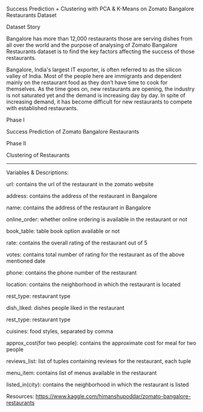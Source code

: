 Success Prediction + Clustering with PCA & K-Means on Zomato Bangalore Restaurants Dataset
 
Dataset Story

Bangalore has more than 12,000 restaurants those are serving dishes from all over the world and the purpose of analysing of Zomato Bangalore Restaurants dataset is to find the key factors affecting the success of those restaurants.

Bangalore, India's largest IT exporter, is often referred to as the silicon valley of India. Most of the people here are immigrants and dependent mainly on the restaurant food as they don’t have time to cook for themselves. As the time goes on, new restaurants are opening, the industry is not saturated yet and the demand is increasing day by day. In spite of increasing demand, it has become difficult for new restaurants to compete with established restaurants.
 
Phase I

Success Prediction of Zomato Bangalore Restaurants

Phase II

Clustering of Restaurants

***********************************************************

Variables & Descriptions:


url: 	contains the url of the restaurant in the zomato website

address: 	contains the address of the restaurant in Bangalore

name: 	contains the address of the restaurant in Bangalore

online_order: 	whether online ordering is available in the restaurant or not

book_table: 	table book option available or not

rate: 	contains the overall rating of the restaurant out of 5

votes: 	contains total number of rating for the restaurant as of the above mentioned date

phone: 	contains the phone number of the restaurant

location: 	contains the neighborhood in which the restaurant is located

rest_type: 	restaurant type

dish_liked: 	dishes people liked in the restaurant

rest_type: 	restaurant type

cuisines: 	food styles, separated by comma

approx_cost(for two people): 	contains the approximate cost for meal for two people

reviews_list: 	list of tuples containing reviews for the restaurant, each tuple

menu_item: 	contains list of menus available in the restaurant

listed_in(city): 	contains the neighborhood in which the restaurant is listed


Resources: https://www.kaggle.com/himanshupoddar/zomato-bangalore-restaurants 
